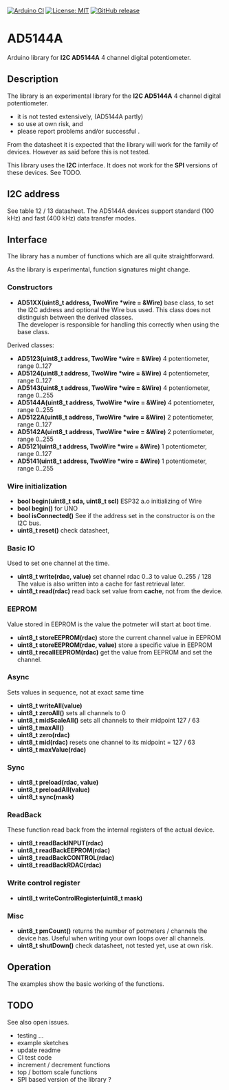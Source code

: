 
[![Arduino CI](https://github.com/RobTillaart/AD5144A/workflows/Arduino%20CI/badge.svg)](https://github.com/marketplace/actions/arduino_ci)
[![License: MIT](https://img.shields.io/badge/license-MIT-green.svg)](https://github.com/RobTillaart/AD5144A/blob/master/LICENSE)
[![GitHub release](https://img.shields.io/github/release/RobTillaart/AD5144A.svg?maxAge=3600)](https://github.com/RobTillaart/AD5144A/releases)


# AD5144A

Arduino library for **I2C AD5144A** 4 channel digital potentiometer.


## Description

The library is an experimental library for the **I2C AD5144A** 4 channel digital potentiometer.
- it is not tested extensively, (AD5144A partly)
- so use at own risk, and
- please report problems and/or successful .

From the datasheet it is expected that the library will work for the family of devices.
However as said before this is not tested.

This library uses the **I2C** interface. It does not work for the **SPI** versions of these devices. 
See TODO.


## I2C address

See table 12 / 13 datasheet.
The AD5144A devices support standard (100 kHz) and fast (400 kHz) data transfer modes.


## Interface

The library has a number of functions which are all quite straightforward.

As the library is experimental, function signatures might change.

### Constructors

- **AD51XX(uint8_t address, TwoWire \*wire = &Wire)** base class, to set the I2C address and optional the Wire bus used. 
This class does not distinguish between the derived classes.  
The developer is responsible for handling this correctly when using the base class.

Derived classes:
- **AD5123(uint8_t address, TwoWire \*wire = &Wire)** 4 potentiometer, range 0..127
- **AD5124(uint8_t address, TwoWire \*wire = &Wire)** 4 potentiometer, range 0..127
- **AD5143(uint8_t address, TwoWire \*wire = &Wire)** 4 potentiometer, range 0..255
- **AD5144A(uint8_t address, TwoWire \*wire = &Wire)** 4 potentiometer, range 0..255
- **AD5122A(uint8_t address, TwoWire \*wire = &Wire)** 2 potentiometer, range 0..127
- **AD5142A(uint8_t address, TwoWire \*wire = &Wire)** 2 potentiometer, range 0..255
- **AD5121(uint8_t address, TwoWire \*wire = &Wire)** 1 potentiometer, range 0..127
- **AD5141(uint8_t address, TwoWire \*wire = &Wire)** 1 potentiometer, range 0..255


### Wire initialization

- **bool begin(uint8_t sda, uint8_t scl)** ESP32 a.o initializing of Wire
- **bool begin()** for UNO
- **bool isConnected()** See if the address set in the constructor is on the I2C bus.
- **uint8_t reset()** check datasheet,


### Basic IO

Used to set one channel at the time. 

- **uint8_t write(rdac, value)** set channel rdac 0..3 to value 0..255 / 128   
The value is also written into a cache for fast retrieval later.
- **uint8_t read(rdac)** read back set value from **cache**, not from the device.


### EEPROM

Value stored in EEPROM is the value the potmeter will start at boot time.
- **uint8_t storeEEPROM(rdac)** store the current channel value in EEPROM 
- **uint8_t storeEEPROM(rdac, value)** store a specific value in EEPROM
- **uint8_t recallEEPROM(rdac)** get the value from EEPROM and set the channel.


### Async 

Sets values in sequence, not at exact same time

- **uint8_t writeAll(value)**
- **uint8_t zeroAll()** sets all channels to 0  
- **uint8_t midScaleAll()** sets all channels to their midpoint 127 / 63  
- **uint8_t maxAll()**
- **uint8_t zero(rdac)**
- **uint8_t mid(rdac)** resets one channel to its midpoint = 127 / 63
- **uint8_t maxValue(rdac)**


### Sync

- **uint8_t preload(rdac, value)**
- **uint8_t preloadAll(value)**
- **uint8_t sync(mask)**


### ReadBack

These function read back from the internal registers of the actual device.

- **uint8_t readBackINPUT(rdac)**
- **uint8_t readBackEEPROM(rdac)**
- **uint8_t readBackCONTROL(rdac)**
- **uint8_t readBackRDAC(rdac)**


### Write control register

- **uint8_t writeControlRegister(uint8_t mask)**


### Misc

- **uint8_t pmCount()** returns the number of potmeters / channels the device has. Useful when writing your own loops over all channels.
- **uint8_t shutDown()** check datasheet, not tested yet, use at own risk.


## Operation

The examples show the basic working of the functions.


## TODO

See also open issues.

- testing ...
- example sketches
- update readme
- CI test code
- increment / decrement functions
- top / bottom scale functions
- SPI based version of the library ?